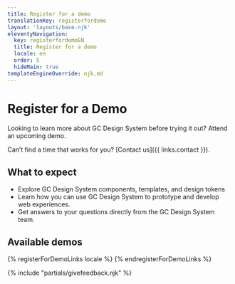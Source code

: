 ```yaml
---
title: Register for a demo
translationKey: registerfordemo
layout: 'layouts/base.njk'
eleventyNavigation:
  key: registerfordemoEN
  title: Register for a demo
  locale: en
  order: 5
  hideMain: true
templateEngineOverride: njk,md
---
```


# Register for a Demo

Looking to learn more about GC Design System before trying it out? Attend an upcoming demo.

Can’t find a time that works for you? [Contact us]({{ links.contact }}).

## What to expect

- Explore GC Design System components, templates, and design tokens
- Learn how you can use GC Design System to prototype and develop web experiences.
- Get answers to your questions directly from the GC Design System team.

## Available demos

{% registerForDemoLinks locale %}
{% endregisterForDemoLinks %}

{% include "partials/givefeedback.njk" %}
